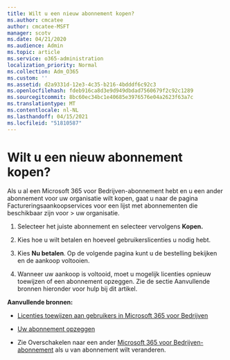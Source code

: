 ```yaml
---
title: Wilt u een nieuw abonnement kopen?
ms.author: cmcatee
author: cmcatee-MSFT
manager: scotv
ms.date: 04/21/2020
ms.audience: Admin
ms.topic: article
ms.service: o365-administration
localization_priority: Normal
ms.collection: Adm_O365
ms.custom: ''
ms.assetid: d2a9331d-12e3-4c35-b216-4bdddf6c92c3
ms.openlocfilehash: fdeb916ca8d3e9d949dbdad7560679f2c92c1289
ms.sourcegitcommit: 8bc60ec34bc1e40685e3976576e04a2623f63a7c
ms.translationtype: MT
ms.contentlocale: nl-NL
ms.lasthandoff: 04/15/2021
ms.locfileid: "51810587"
---
```

# <a name="looking-to-buy-a-new-subscription"></a>Wilt u een nieuw abonnement kopen?

Als u al een Microsoft 365 voor Bedrijven-abonnement hebt en u  een ander abonnement voor uw organisatie wilt kopen, gaat u naar de pagina Factureringsaankoopservices voor een lijst met abonnementen die beschikbaar zijn voor \> [](https://go.microsoft.com/fwlink/p/?linkid=868433) uw organisatie.
 
1. Selecteer het juiste abonnement en selecteer vervolgens **Kopen.**

2. Kies hoe u wilt betalen en hoeveel gebruikerslicenties u nodig hebt.

3. Kies **Nu betalen**. Op de volgende pagina kunt u de bestelling bekijken en de aankoop voltooien.

4. Wanneer uw aankoop is voltooid, moet u mogelijk licenties opnieuw toewijzen of een abonnement opzeggen. Zie de sectie Aanvullende bronnen hieronder voor hulp bij dit artikel.

 **Aanvullende bronnen:**
  
- [Licenties toewijzen aan gebruikers in Microsoft 365 voor Bedrijven](https://docs.microsoft.com/microsoft-365/admin/add-users/add-users)
    
- [Uw abonnement opzeggen](https://docs.microsoft.com/microsoft-365/commerce/subscriptions/cancel-your-subscription)
    
- Zie Overschakelen naar een ander [Microsoft 365 voor Bedrijven-abonnement](https://docs.microsoft.com/microsoft-365/commerce/subscriptions/switch-to-a-different-plan) als u van abonnement wilt veranderen.